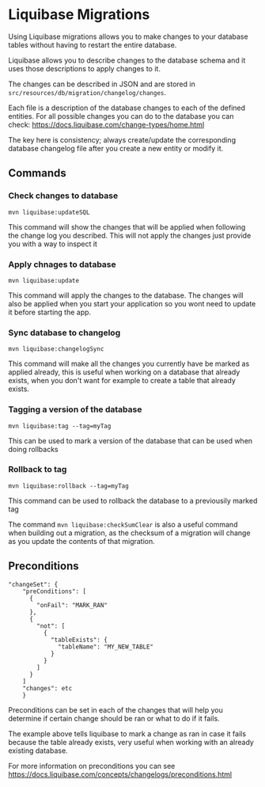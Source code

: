 # Liquibase Migrations
Using Liquibase migrations allows you to make changes to your database tables without having to restart the entire database.

Liquibase allows you to describe changes to the database schema and it uses those descriptions to apply changes to it.

The changes can be described in JSON and are stored in `src/resources/db/migration/changelog/changes`.

Each file is a description of the database changes to each of the defined entities. For all possible changes you can do to the database you can check: https://docs.liquibase.com/change-types/home.html

The key here is consistency; always create/update the corresponding database changelog file after you create a new entity or modify it.

## Commands

### Check changes to database
```
mvn liquibase:updateSQL
```
This command will show the changes that will be applied when following the change log you described. This will not apply the changes just provide you with a way to inspect it

### Apply chnages to database
```
mvn liquibase:update
```
This command will apply the changes to the database. The changes will also be applied when you start your application so you wont need to update it before starting the app.

### Sync database to changelog
```
mvn liquibase:changelogSync
```
This command will make all the changes you currently have be marked as applied already, this is useful when working on a database that already exists, when you don't want for example to create a table that already exists.

### Tagging a version of the database
```
mvn liquibase:tag --tag=myTag
```
This can be used to mark a version of the database that can be used when doing rollbacks

### Rollback to tag
```
mvn liquibase:rollback --tag=myTag
```
This command can be used to rollback the database to a previousily marked tag

The command `mvn liquibase:checkSumClear` is also a useful command when building out a migration, as the checksum of a migration will change as you update the contents of that migration.


## Preconditions
```
"changeSet": {
    "preConditions": [
      {
        "onFail": "MARK_RAN"
      },
      {
        "not": [
          {
            "tableExists": {
              "tableName": "MY_NEW_TABLE"
            }
          }
        ]
      }
    ]
    "changes": etc
    }
``` 
Preconditions can be set in each of the changes that will help you determine if certain change should be ran or what to do if it fails.

The example above tells liquibase to mark a change as ran in case it fails because the table already exists, very useful when working with an already existing database.

For more information on preconditions you can see https://docs.liquibase.com/concepts/changelogs/preconditions.html